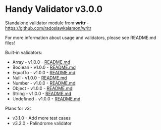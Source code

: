 # Handy Validator v3.0.0

Standalone validator module from **writr** - https://github.com/radoslawkalamon/writr

For more information about usage and validators, please see README.md files!

Built-in validators:
- Array - v1.0.0 - [README.md](/src/validators/array/README.md)
- Boolean - v1.0.0 - [README.md](/src/validators/boolean/README.md)
- EqualTo - v1.0.0 - [README.md](/src/validators/eqaulto/README.md)
- Null - v1.0.0 - [README.md](/src/validators/null/README.md)
- Number - v1.0.0 - [README.md](/src/validators/number/README.md)
- Object - v1.0.0 - [README.md](/src/validators/object/README.md)
- String - v1.0.0 - [README.md](/src/validators/string/README.md)
- Undefined - v1.0.0 - [README.md](/src/validators/undefined/README.md)

Plans for v3:
- v3.1.0 - Add more test cases
- v3.2.0 - Palindrome validator
